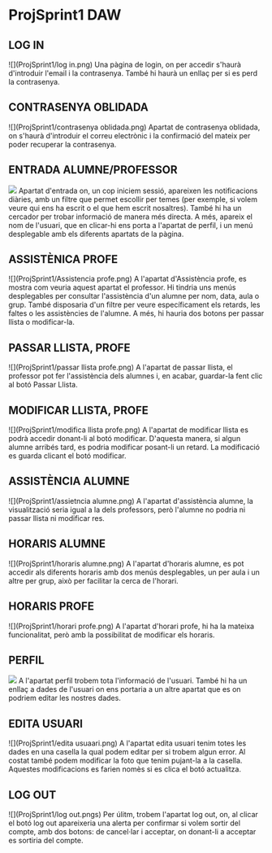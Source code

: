 # ProjSprint1 DAW

## LOG IN
![](ProjSprint1/log in.png)
Una pàgina de login, on per accedir s'haurà d'introduir l'email i la contrasenya. També hi haurà un enllaç per si es perd la contrasenya.

## CONTRASENYA OBLIDADA
![](ProjSprint1/contrasenya oblidada.png)
Apartat de contrasenya oblidada, on s'haurà d'introduir el correu electrònic i la confirmació del mateix per poder recuperar la contrasenya.

## ENTRADA ALUMNE/PROFESSOR
![](ProjSprint1/entrada.png)
Apartat d'entrada on, un cop iniciem sessió, apareixen les notificacions diàries, amb un filtre que permet escollir per temes (per exemple, si volem veure qui ens ha escrit o el que hem escrit nosaltres). També hi ha un cercador per trobar informació de manera més directa. A més, apareix el nom de l'usuari, que en clicar-hi ens porta a l'apartat de perfil, i un menú desplegable amb els diferents apartats de la pàgina.

## ASSISTÈNICA PROFE
![](ProjSprint1/Assistencia profe.png)
A l'apartat d'Assistència profe, es mostra com veuria aquest apartat el professor. Hi tindria uns menús desplegables per consultar l'assistència d'un alumne per nom, data, aula o grup. També disposaria d'un filtre per veure específicament els retards, les faltes o les assistències de l'alumne. A més, hi hauria dos botons per passar llista o modificar-la.

## PASSAR LLISTA, PROFE 
![](ProjSprint1/passar llista profe.png)
A l'apartat de passar llista, el professor pot fer l'assistència dels alumnes i, en acabar, guardar-la fent clic al botó Passar Llista.

## MODIFICAR LLISTA, PROFE
![](ProjSprint1/modifica llista profe.png)
A l'apartat de modificar llista es podrà accedir donant-li al botó modificar. D'aquesta manera, si algun alumne arribés tard, es podria modificar posant-li un retard. La modificació es guarda clicant el botó modificar.

## ASSISTÈNCIA ALUMNE
![](ProjSprint1/assietncia alumne.png)
A l'apartat d'assistència alumne, la visualització seria igual a la dels professors, però l'alumne no podria ni passar llista ni modificar res.

## HORARIS ALUMNE
![](ProjSprint1/horaris alumne.png)
A l'apartat d'horaris alumne, es pot accedir als diferents horaris amb dos menús desplegables, un per aula i un altre per grup, això per facilitar la cerca de l'horari.

## HORARIS PROFE
![](ProjSprint1/horari profe.png)
A l'apartat d'horari profe, hi ha la mateixa funcionalitat, però amb la possibilitat de modificar els horaris.

## PERFIL
![](ProjSprint1/perfil.png)
A l'apartat perfil trobem tota l'informació de l'usuari. També hi ha un enllaç a dades de l'usuari on ens portaria a un altre apartat que es on podriem editar les nostres dades. 

## EDITA USUARI
![](ProjSprint1/edita usuaari.png)
A l'apartat edita usuari tenim totes les dades en una casella la qual podem editar per si trobem algun error. Al costat també podem modificar la foto que tenim pujant-la a la casella. Aquestes modificacions es farien nomès si es clica el botó actualitza.

## LOG OUT
![](ProjSprint1/log out.pngs)
Per úlitm, trobem l'apartat log out, on, al clicar el botó log out apareixeria una alerta per confirmar si volem sortir del compte, amb dos botons: de cancel·lar i acceptar, on donant-li a acceptar es sortiria del compte.